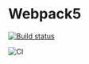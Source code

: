 # Webpack5

[![Build status](https://ci.appveyor.com/api/projects/status/sdtxbwn0gra3e03h?svg=true)](https://ci.appveyor.com/project/Mary-Kalugina/Animations)

![CI](https://github.com/<Mary-Kalugina>/<Animations>/actions/workflows/web.yml/badge.svg)
